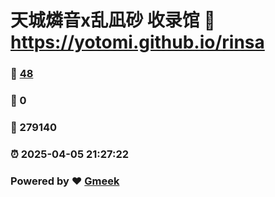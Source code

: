 # 天城燐音x乱凪砂 收录馆 :link: https://yotomi.github.io/rinsa 
### :page_facing_up: [48](https://yotomi.github.io/rinsa/tag.html) 
### :speech_balloon: 0 
### :hibiscus: 279140 
### :alarm_clock: 2025-04-05 21:27:22 
### Powered by :heart: [Gmeek](https://github.com/Meekdai/Gmeek)
